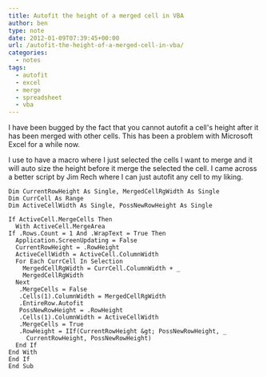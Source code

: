 ```yaml
---
title: Autofit the height of a merged cell in VBA
author: ben
type: note
date: 2012-01-09T07:39:45+00:00
url: /autofit-the-height-of-a-merged-cell-in-vba/
categories:
  - notes
tags:
  - autofit
  - excel
  - merge
  - spreadsheet
  - vba
---
```


I have been bugged by the fact that you cannot autofit a cell's height after it has been merged with other cells. This has been a problem with Microsoft Excel for a while now.

I use to have a macro where I just selected the cells I want to merge and it will auto size the height before it merge the selected the cell. I came across a better script by Jim Rech where I can just autofit any cell to my liking.

```visual-basic
Dim CurrentRowHeight As Single, MergedCellRgWidth As Single
Dim CurrCell As Range
Dim ActiveCellWidth As Single, PossNewRowHeight As Single

If ActiveCell.MergeCells Then
  With ActiveCell.MergeArea
If .Rows.Count = 1 And .WrapText = True Then
  Application.ScreenUpdating = False
  CurrentRowHeight = .RowHeight
  ActiveCellWidth = ActiveCell.ColumnWidth
  For Each CurrCell In Selection
    MergedCellRgWidth = CurrCell.ColumnWidth + _
    MergedCellRgWidth
  Next
   .MergeCells = False
   .Cells(1).ColumnWidth = MergedCellRgWidth
   .EntireRow.Autofit
   PossNewRowHeight = .RowHeight
   .Cells(1).ColumnWidth = ActiveCellWidth
   .MergeCells = True
   .RowHeight = IIf(CurrentRowHeight &gt; PossNewRowHeight, _
     CurrentRowHeight, PossNewRowHeight)
  End If
End With
End If
End Sub
```
